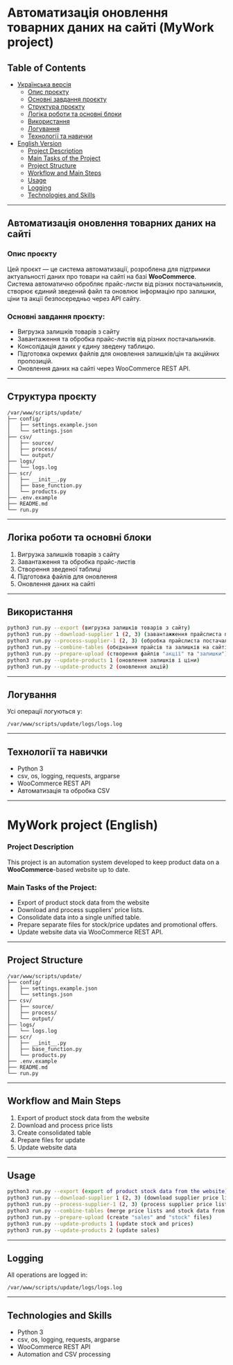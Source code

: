 # Автоматизація оновлення товарних даних на сайті (MyWork project)

## Table of Contents
- [Українська версія](#автоматизація-оновлення-товарних-даних-на-сайті)
  - [Опис проєкту](#опис-проєкту)
  - [Основні завдання проєкту](#основні-завдання-проєкту)
  - [Структура проєкту](#структура-проєкту)
  - [Логіка роботи та основні блоки](#логіка-роботи-та-основні-блоки)
  - [Використання](#використання)
  - [Логування](#логування)
  - [Технології та навички](#технології-та-навички)
- [English Version](#mywork-project-english)
  - [Project Description](#project-description)
  - [Main Tasks of the Project](#main-tasks-of-the-project)
  - [Project Structure](#project-structure)
  - [Workflow and Main Steps](#workflow-and-main-steps)
  - [Usage](#usage)
  - [Logging](#logging)
  - [Technologies and Skills](#technologies-and-skills)

---

## Автоматизація оновлення товарних даних на сайті

### Опис проєкту
Цей проєкт — це система автоматизації, розроблена для підтримки актуальності даних про товари на сайті на базі **WooCommerce**.  
Система автоматично обробляє прайс-листи від різних постачальників, створює єдиний зведений файл та оновлює інформацію про залишки, ціни та акції безпосередньо через API сайту.

### Основні завдання проєкту:
- Вигрузка залишків товарів з сайту
- Завантаження та обробка прайс-листів від різних постачальників.
- Консолідація даних у єдину зведену таблицю.
- Підготовка окремих файлів для оновлення залишків/цін та акційних пропозицій.
- Оновлення даних на сайті через WooCommerce REST API.

---

## Структура проєкту
```
/var/www/scripts/update/
├── config/
│   ├── settings.example.json
│   └── settings.json
├── csv/
│   ├── source/
│   ├── process/
│   └── output/
├── logs/
│   └── logs.log
├── scr/
│   ├── __init__.py
│   ├── base_function.py
│   └── products.py
├── .env.example
├── README.md
└── run.py
```

---

## Логіка роботи та основні блоки
1. Вигрузка залишків товарів з сайту
2. Завантаження та обробка прайс-листів  
3. Створення зведеної таблиці  
4. Підготовка файлів для оновлення  
5. Оновлення даних на сайті  

---

## Використання
```bash
python3 run.py --export (вигрузка залишків товарів з сайту)
python3 run.py --download-supplier 1 (2, 3) (завантажження прайслиста постачальника 1, 2 або 3)
python3 run.py --process-supplier-1 (2, 3) (обробка прайслиста постачальника 1, 2 або 3)
python3 run.py --combine-tables (обєднання прайсів та залишків на сайті)
python3 run.py --prepare-upload (створення файлів "акції" та "залишки")
python3 run.py --update-products 1 (оновлення залишків і ціни)
python3 run.py --update-products 2 (оновлення акцій)
```

---

## Логування
Усі операції логуються у:
```
/var/www/scripts/update/logs/logs.log
```

---

## Технології та навички
- Python 3
- csv, os, logging, requests, argparse
- WooCommerce REST API
- Автоматизація та обробка CSV

---

# MyWork project (English)

### Project Description
This project is an automation system developed to keep product data on a **WooCommerce**-based website up to date.  

### Main Tasks of the Project:
- Еxport of product stock data from the website
- Download and process suppliers’ price lists.
- Consolidate data into a single unified table.
- Prepare separate files for stock/price updates and promotional offers.
- Update website data via WooCommerce REST API.

---

## Project Structure
```
/var/www/scripts/update/
├── config/
│   ├── settings.example.json
│   └── settings.json
├── csv/
│   ├── source/
│   ├── process/
│   └── output/
├── logs/
│   └── logs.log
├── scr/
│   ├── __init__.py
│   ├── base_function.py
│   └── products.py
├── .env.example
├── README.md
└── run.py
```

---

## Workflow and Main Steps
1. Export of product stock data from the website
2. Download and process price lists  
3. Create consolidated table  
4. Prepare files for update  
5. Update website data  

---

## Usage
```bash
python3 run.py --export (export of product stock data from the website)
python3 run.py --download-supplier 1 (2, 3) (download supplier price list 1, 2 or 3)
python3 run.py --process-supplier-1 (2, 3) (process supplier price list 1, 2 or 3)
python3 run.py --combine-tables (merge price lists and stock data from the website)
python3 run.py --prepare-upload (create "sales" and "stock" files)
python3 run.py --update-products 1 (update stock and prices)
python3 run.py --update-products 2 (update sales)
```

---

## Logging
All operations are logged in:
```
/var/www/scripts/update/logs/logs.log
```

---

## Technologies and Skills
- Python 3
- csv, os, logging, requests, argparse
- WooCommerce REST API
- Automation and CSV processing
